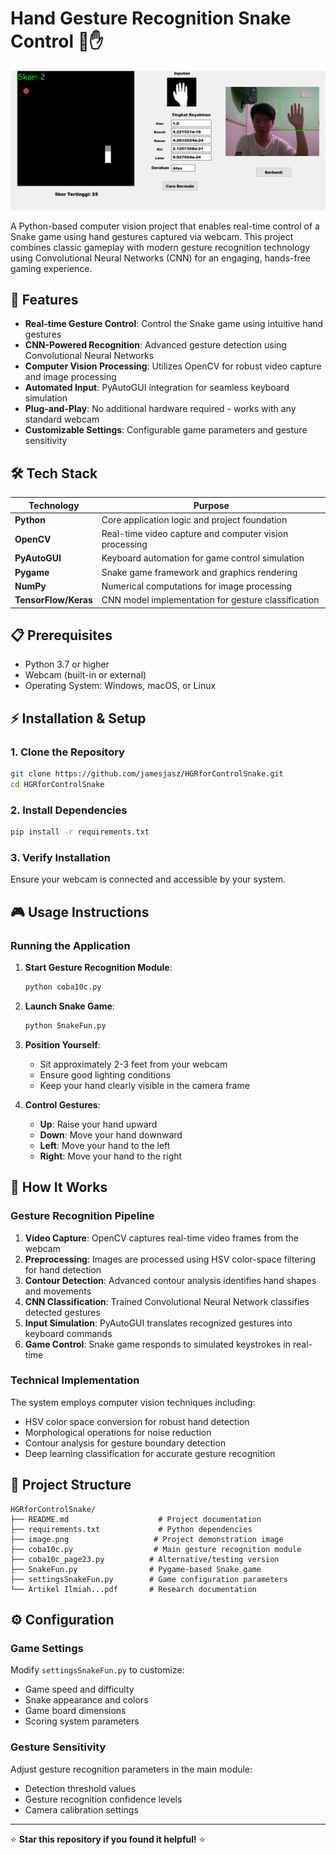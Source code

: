 # Hand Gesture Recognition Snake Control 🐍✋

![Project Demo](image.png)

A Python-based computer vision project that enables real-time control of a Snake game using hand gestures captured via webcam. This project combines classic gameplay with modern gesture recognition technology using Convolutional Neural Networks (CNN) for an engaging, hands-free gaming experience.

## 🚀 Features

- **Real-time Gesture Control**: Control the Snake game using intuitive hand gestures
- **CNN-Powered Recognition**: Advanced gesture detection using Convolutional Neural Networks
- **Computer Vision Processing**: Utilizes OpenCV for robust video capture and image processing
- **Automated Input**: PyAutoGUI integration for seamless keyboard simulation
- **Plug-and-Play**: No additional hardware required - works with any standard webcam
- **Customizable Settings**: Configurable game parameters and gesture sensitivity

## 🛠️ Tech Stack

| Technology | Purpose |
|------------|---------|
| **Python** | Core application logic and project foundation |
| **OpenCV** | Real-time video capture and computer vision processing |
| **PyAutoGUI** | Keyboard automation for game control simulation |
| **Pygame** | Snake game framework and graphics rendering |
| **NumPy** | Numerical computations for image processing |
| **TensorFlow/Keras** | CNN model implementation for gesture classification |

## 📋 Prerequisites

- Python 3.7 or higher
- Webcam (built-in or external)
- Operating System: Windows, macOS, or Linux

## ⚡ Installation & Setup

### 1. Clone the Repository
```bash
git clone https://github.com/jamesjasz/HGRforControlSnake.git
cd HGRforControlSnake
```

### 2. Install Dependencies
```bash
pip install -r requirements.txt
```

### 3. Verify Installation
Ensure your webcam is connected and accessible by your system.

## 🎮 Usage Instructions

### Running the Application

1. **Start Gesture Recognition Module**:
   ```bash
   python coba10c.py
   ```

2. **Launch Snake Game**:
   ```bash
   python SnakeFun.py
   ```

3. **Position Yourself**: 
   - Sit approximately 2-3 feet from your webcam
   - Ensure good lighting conditions
   - Keep your hand clearly visible in the camera frame

4. **Control Gestures**:
   - **Up**: Raise your hand upward
   - **Down**: Move your hand downward
   - **Left**: Move your hand to the left
   - **Right**: Move your hand to the right

## 🧠 How It Works

### Gesture Recognition Pipeline

1. **Video Capture**: OpenCV captures real-time video frames from the webcam
2. **Preprocessing**: Images are processed using HSV color-space filtering for hand detection
3. **Contour Detection**: Advanced contour analysis identifies hand shapes and movements
4. **CNN Classification**: Trained Convolutional Neural Network classifies detected gestures
5. **Input Simulation**: PyAutoGUI translates recognized gestures into keyboard commands
6. **Game Control**: Snake game responds to simulated keystrokes in real-time

### Technical Implementation

The system employs computer vision techniques including:
- HSV color space conversion for robust hand detection
- Morphological operations for noise reduction
- Contour analysis for gesture boundary detection
- Deep learning classification for accurate gesture recognition

## 📁 Project Structure

```
HGRforControlSnake/
├── README.md                    # Project documentation
├── requirements.txt             # Python dependencies
├── image.png                   # Project demonstration image
├── coba10c.py                  # Main gesture recognition module
├── coba10c_page23.py          # Alternative/testing version
├── SnakeFun.py                # Pygame-based Snake game
├── settingsSnakeFun.py        # Game configuration parameters
└── Artikel Ilmiah...pdf       # Research documentation
```

## ⚙️ Configuration

### Game Settings
Modify `settingsSnakeFun.py` to customize:
- Game speed and difficulty
- Snake appearance and colors
- Game board dimensions
- Scoring system parameters

### Gesture Sensitivity
Adjust gesture recognition parameters in the main module:
- Detection threshold values
- Gesture recognition confidence levels
- Camera calibration settings

---

⭐ **Star this repository if you found it helpful!** ⭐
